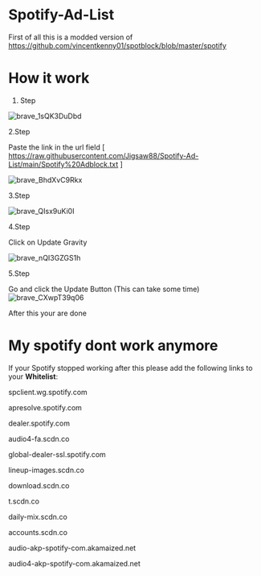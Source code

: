 # Spotify-Ad-List
First of all this is a modded version of https://github.com/vincentkenny01/spotblock/blob/master/spotify


# How it work

1. Step

![brave_1sQK3DuDbd](https://user-images.githubusercontent.com/71355908/144713430-8fef6cb6-54ac-425e-a8ef-0365f27b2a9d.png)

2.Step

Paste the link in the url field [ https://raw.githubusercontent.com/Jigsaw88/Spotify-Ad-List/main/Spotify%20Adblock.txt ] 

![brave_BhdXvC9Rkx](https://user-images.githubusercontent.com/71355908/144713473-3571d393-c37b-4c5e-abfe-5288709d3ac9.png)


3.Step

![brave_QIsx9uKi0I](https://user-images.githubusercontent.com/71355908/144713491-d713d98b-b866-4e47-b037-66eeb45645c1.png)

4.Step 

Click on Update Gravity

![brave_nQI3GZGS1h](https://user-images.githubusercontent.com/71355908/144713569-b50da4d1-0cee-4330-a585-81bd8d609be6.png)


5.Step

Go and click the Update Button (This can take some time)
![brave_CXwpT39q06](https://user-images.githubusercontent.com/71355908/144713604-fbe8a94c-ce9f-44e9-abf1-6af269f82003.png)


After this your are done

# My spotify dont work anymore
If your Spotify stopped working after this please add the following links to your **Whitelist**:

spclient.wg.spotify.com

apresolve.spotify.com

dealer.spotify.com

audio4-fa.scdn.co

global-dealer-ssl.spotify.com

lineup-images.scdn.co

download.scdn.co

t.scdn.co

daily-mix.scdn.co

accounts.scdn.co

audio-akp-spotify-com.akamaized.net

audio4-akp-spotify-com.akamaized.net
